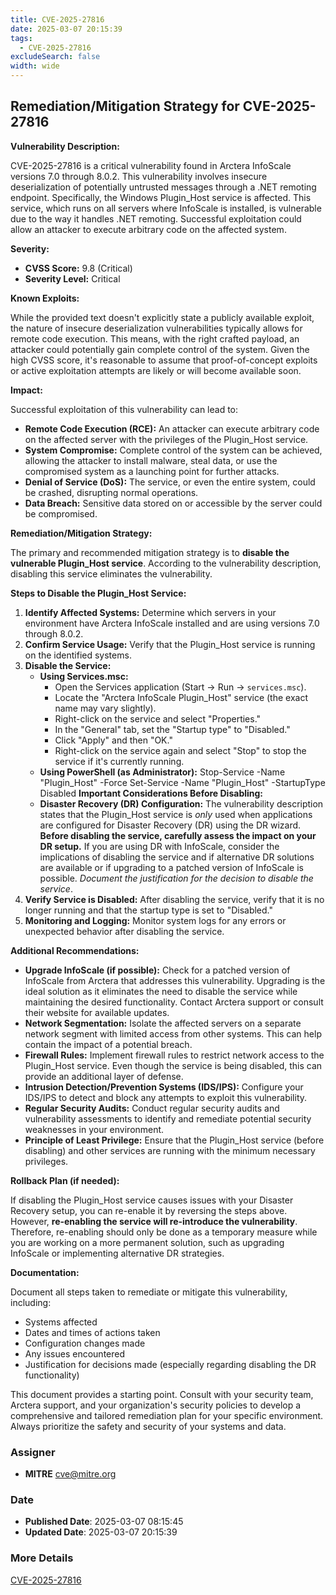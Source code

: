 ```yaml
---
title: CVE-2025-27816
date: 2025-03-07 20:15:39
tags:
  - CVE-2025-27816
excludeSearch: false
width: wide
---
```


## Remediation/Mitigation Strategy for CVE-2025-27816

**Vulnerability Description:**

CVE-2025-27816 is a critical vulnerability found in Arctera InfoScale versions 7.0 through 8.0.2. This vulnerability involves insecure deserialization of potentially untrusted messages through a .NET remoting endpoint. Specifically, the Windows Plugin_Host service is affected. This service, which runs on all servers where InfoScale is installed, is vulnerable due to the way it handles .NET remoting.  Successful exploitation could allow an attacker to execute arbitrary code on the affected system.

**Severity:**

*   **CVSS Score:** 9.8 (Critical)
*   **Severity Level:** Critical

**Known Exploits:**

While the provided text doesn't explicitly state a publicly available exploit, the nature of insecure deserialization vulnerabilities typically allows for remote code execution.  This means, with the right crafted payload, an attacker could potentially gain complete control of the system.  Given the high CVSS score, it's reasonable to assume that proof-of-concept exploits or active exploitation attempts are likely or will become available soon.

**Impact:**

Successful exploitation of this vulnerability can lead to:

*   **Remote Code Execution (RCE):** An attacker can execute arbitrary code on the affected server with the privileges of the Plugin_Host service.
*   **System Compromise:**  Complete control of the system can be achieved, allowing the attacker to install malware, steal data, or use the compromised system as a launching point for further attacks.
*   **Denial of Service (DoS):** The service, or even the entire system, could be crashed, disrupting normal operations.
*   **Data Breach:** Sensitive data stored on or accessible by the server could be compromised.

**Remediation/Mitigation Strategy:**

The primary and recommended mitigation strategy is to **disable the vulnerable Plugin_Host service**.  According to the vulnerability description, disabling this service eliminates the vulnerability.

**Steps to Disable the Plugin_Host Service:**

1.  **Identify Affected Systems:** Determine which servers in your environment have Arctera InfoScale installed and are using versions 7.0 through 8.0.2.
2.  **Confirm Service Usage:** Verify that the Plugin_Host service is running on the identified systems.
3.  **Disable the Service:**
    *   **Using Services.msc:**
        *   Open the Services application (Start -> Run -> `services.msc`).
        *   Locate the "Arctera InfoScale Plugin_Host" service (the exact name may vary slightly).
        *   Right-click on the service and select "Properties."
        *   In the "General" tab, set the "Startup type" to "Disabled."
        *   Click "Apply" and then "OK."
        *   Right-click on the service again and select "Stop" to stop the service if it's currently running.
    *   **Using PowerShell (as Administrator):**
                Stop-Service -Name "Plugin_Host" -Force
        Set-Service -Name "Plugin_Host" -StartupType Disabled
            **Important Considerations Before Disabling:**
    *   **Disaster Recovery (DR) Configuration:**  The vulnerability description states that the Plugin_Host service is *only* used when applications are configured for Disaster Recovery (DR) using the DR wizard.  **Before disabling the service, carefully assess the impact on your DR setup.** If you are using DR with InfoScale, consider the implications of disabling the service and if alternative DR solutions are available or if upgrading to a patched version of InfoScale is possible.  *Document the justification for the decision to disable the service*.
4.  **Verify Service is Disabled:** After disabling the service, verify that it is no longer running and that the startup type is set to "Disabled."
5.  **Monitoring and Logging:**  Monitor system logs for any errors or unexpected behavior after disabling the service.

**Additional Recommendations:**

*   **Upgrade InfoScale (if possible):**  Check for a patched version of InfoScale from Arctera that addresses this vulnerability.  Upgrading is the ideal solution as it eliminates the need to disable the service while maintaining the desired functionality. Contact Arctera support or consult their website for available updates.
*   **Network Segmentation:**  Isolate the affected servers on a separate network segment with limited access from other systems. This can help contain the impact of a potential breach.
*   **Firewall Rules:** Implement firewall rules to restrict network access to the Plugin_Host service.  Even though the service is being disabled, this can provide an additional layer of defense.
*   **Intrusion Detection/Prevention Systems (IDS/IPS):** Configure your IDS/IPS to detect and block any attempts to exploit this vulnerability.
*   **Regular Security Audits:** Conduct regular security audits and vulnerability assessments to identify and remediate potential security weaknesses in your environment.
*   **Principle of Least Privilege:**  Ensure that the Plugin_Host service (before disabling) and other services are running with the minimum necessary privileges.

**Rollback Plan (if needed):**

If disabling the Plugin_Host service causes issues with your Disaster Recovery setup, you can re-enable it by reversing the steps above.  However, **re-enabling the service will re-introduce the vulnerability**.  Therefore, re-enabling should only be done as a temporary measure while you are working on a more permanent solution, such as upgrading InfoScale or implementing alternative DR strategies.

**Documentation:**

Document all steps taken to remediate or mitigate this vulnerability, including:

*   Systems affected
*   Dates and times of actions taken
*   Configuration changes made
*   Any issues encountered
*   Justification for decisions made (especially regarding disabling the DR functionality)

This document provides a starting point.  Consult with your security team, Arctera support, and your organization's security policies to develop a comprehensive and tailored remediation plan for your specific environment.  Always prioritize the safety and security of your systems and data.

### Assigner
- **MITRE** <cve@mitre.org>

### Date
- **Published Date**: 2025-03-07 08:15:45
- **Updated Date**: 2025-03-07 20:15:39

### More Details
[CVE-2025-27816](https://www.cvedetails.com/cve/CVE-2025-27816)